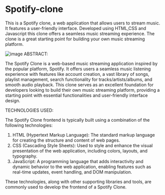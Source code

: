 # Spotify-clone
This is a Spotify clone, a web application that allows users to stream music. 
It features a user-friendly interface. Developed using HTML,CSS and Javascript this clone offers a seamless music streaming experience.
The clone is a great starting point for building your own music streaming platform.




![image](https://github.com/gurucharan2003/Spotify-clone/assets/121241736/a8422564-608a-4f86-b364-7411a58cd2b8)
ABSTRACT:

The Spotify Clone is a web-based music streaming application inspired by the popular platform, Spotify. It offers users a seamless music listening experience with features like account creation, a vast library of songs, playlist management, search functionality for tracks/artists/albums, and smooth audio playback. This clone serves as an excellent foundation for developers looking to build their own music streaming platform, providing a starting point with essential functionalities and user-friendly interface design.

TECHNOLOGIES USED:

The Spotify Clone frontend is typically built using a combination of the following technologies:
1.	HTML (Hypertext Markup Language): The standard markup language for creating the structure and content of web pages.
2.	CSS (Cascading Style Sheets): Used to style and enhance the visual presentation of the web application, including colors, layouts, and typography.
3.	JavaScript: A programming language that adds interactivity and dynamic behavior to the web application, enabling features such as real-time updates, event handling, and DOM manipulation.

These technologies, along with other supporting libraries and tools, are commonly used to develop the frontend of a Spotify Clone.

